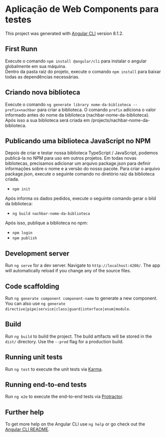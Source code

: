 # Aplicação de Web Components para testes

This project was generated with [Angular CLI](https://github.com/angular/angular-cli) version 8.1.2.

## First Runn

Execute o comando `npm install @angular/cli` para instalar o angular globalmente em sua máquina.  
Dentro da pasta raiz do projeto, execute o comando `npm install` para baixar todas as dependências necessárias.  

## Criando nova biblioteca

Execute o comando `ng generate library nome-da-biblioteca --prefix=nachbar` para criar a biblioteca. O comando `prefix` adiciona o valor informado antes do nome da biblioteca (nachbar-nome-da-biblioteca).  
Após isso a sua biblioteca será criada em /projects/nachbar-nome-da-biblioteca.  

## Publicando uma biblioteca JavaScript no NPM

Depois de criar e testar nossa biblioteca TypeScript / JavaScript, podemos publicá-la no NPM para uso em outros projetos. Em todas novas bibliotecas, precisamos adicionar um arquivo package.json para definir informações sobre o nome e a versão do nosso pacote. Para criar o arquivo package.json, execute o seguinte comando no diretório raiz da biblioteca criada.  

* `npm init`

Após informa os dados pedidos, execute o seguinte comando gerar o bild da biblioteca:  

* `ng build nachbar-nome-da-biblioteca`

Após isso, publique a biblioteca no npm:  

* `npm login`
* `npm publish`

## Development server

Run `ng serve` for a dev server. Navigate to `http://localhost:4200/`. The app will automatically reload if you change any of the source files.

## Code scaffolding

Run `ng generate component component-name` to generate a new component. You can also use `ng generate directive|pipe|service|class|guard|interface|enum|module`.

## Build

Run `ng build` to build the project. The build artifacts will be stored in the `dist/` directory. Use the `--prod` flag for a production build.

## Running unit tests

Run `ng test` to execute the unit tests via [Karma](https://karma-runner.github.io).

## Running end-to-end tests

Run `ng e2e` to execute the end-to-end tests via [Protractor](http://www.protractortest.org/).

## Further help

To get more help on the Angular CLI use `ng help` or go check out the [Angular CLI README](https://github.com/angular/angular-cli/blob/master/README.md).
